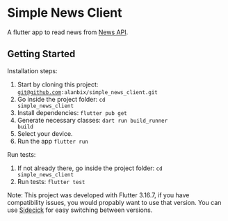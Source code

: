 # Simple News Client

A flutter app to read news from [News API](https://newsapi.org/).

## Getting Started

Installation steps: 
1. Start by cloning this project: <code>git@github.com:alanbix/simple_news_client.git</code>
2. Go inside the project folder: <code>cd simple_news_client</code>
3. Install dependencies: <code>flutter pub get</code>
4. Generate necessary classes: <code>dart run build_runner build</code>
5. Select your device.
6. Run the app <code>flutter run</code>

Run tests:
1. If not already there, go inside the project folder: <code>cd simple_news_client</code>
2. Run tests: <code>flutter test</code>

Note: This project was developed with Flutter 3.16.7, if you have compatibility issues, you would propably want to use that version. You can use [Sidecick](https://github.com/fluttertools/sidekick) for easy switching between versions.
